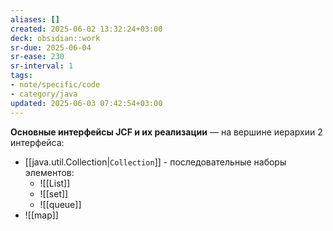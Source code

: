 ```yaml
---
aliases: []
created: 2025-06-02 13:32:24+03:00
deck: obsidian::work
sr-due: 2025-06-04
sr-ease: 230
sr-interval: 1
tags:
- note/specific/code
- category/java
updated: 2025-06-03 07:42:54+03:00
---
```


**Основные интерфейсы JCF и их реализации**
—
на вершине иерархии 2 интерфейса:
- [[java.util.Collection|`Collection`]] - последовательные наборы элементов:
	- ![[List]]
	- ![[set]]
	- ![[queue]]
- ![[map]]